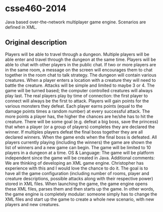 # csse460-2014
Java based over-the-network multiplayer game engine. Scenarios are defined in XML.

## Original description
Players will be able to travel through a dungeon. Multiple players will be able enter and travel through the dungeon at the same time. Players will be able to chat with other players in the public chat. If two or more players are in the same room, a message on the screen will encourages them to chat together in the room chat to talk strategy. The dungeon will contain various creatures. When a player enters a location with a creature they will need to battle the creature. Attacks will be simple and limited to maybe 3 or 4. The game will be turned based; the computer controlled creatures will always play last. The real players play by time of connection: the first player to connect will always be the first to attack. Players will gain points for the various monsters they defeat. Each player earns points (equal to the damage points times a random number) at every successful attack. The more points a player has, the higher the chances are he/she has to hit the creature. There will be some goal (e.g. defeat a big boss, save the princess) that when a player (or a group of players) completes they are declared the winner. If multiples players defeat the final boss together they are all declared winners. When the game ends when the final boss is defeated. All players currently playing (including the winners) the game are shown the list of winners and a new game can begin. The game will be limited to 10 players in a dungeon at a time. OS & Language: The game will be platform independent since the game will be created in Java. Additional comments: We are thinking of developing an XML game engine. Christopher has experience with this and I would love the chance to do it. The goal is to have all the game configuration (including number of rooms, player and creature descriptions, possible attacks along with their respective power) stored in XML files. When launching the game, the game engine opens these XML files, parses them and then starts up the game. In other words, the game engine is completely modular: someone simply has to change the XML files and start up the game to create a whole new scenario, with new players and new creatures.
